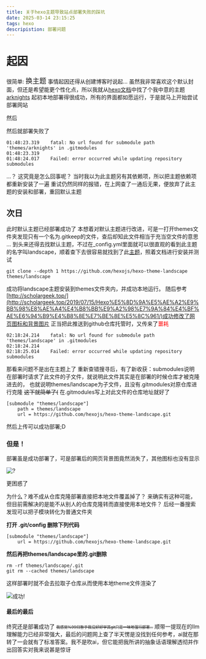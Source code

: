 ```yaml
---
title: 关于hexo主题导致站点部署失败的踩坑
date: 2025-03-14 23:15:25
tags: hexo
descripistion: 部署问题
---
```

# 起因
很简单: <font size ="4">换主题</font> 
事情起因还得从创建博客时说起...
虽然我非常喜欢这个默认封面，但还是希望能更个性化点，所以我就从[hexo文档](https://hexo.io/docs/)中找了个我中意的主题[arknights](https://github.com/Yue-plus/hexo-theme-arknights)
起初本地部署得很成功，所有的界面都如愿运行，于是就马上开始尝试部署网站
<!--more-->
然后

然后就部署失败了
```
01:48:23.319	fatal: No url found for submodule path 'themes/arknights' in .gitmodules
01:48:23.319	
01:48:24.017	Failed: error occurred while updating repository submodules
```
...？
这究竟是怎么回事呢？
当时我以为此主题另有其依赖项，所以把主题依赖项都重新安装了一遍
重试仍然同样的报错，在上网查了一通后无果，便放弃了此主题的安装和部署，重回默认主题
## 次日
此时默认主题已经部署成功了
本想着对默认主题进行改进，可是一打开themes文件夹发现只有一个名为.gitkeep的文件，查后却知此文件相当于充当空文件的意思
...
到头来还得去找默认主题，不过在_config.yml里面就可以很直观的看到此主题的名字叫landscape，顺着查下去很容易就找到了此[主题](https://github.com/hexojs/hexo-theme-landscape)，照着文档进行安装并测试
```
git clone --depth 1 https://github.com/hexojs/hexo-theme-landscape themes/landscape
```
成功将landscape主题安装到themes文件夹内，并成功本地运行。
随后参考[http://scholargeek.top/](http://scholargeek.top/2019/07/15/Hexo%E5%8D%9A%E5%AE%A2%E9%BB%98%E8%AE%A4%E4%B8%BB%E9%A2%98%E7%9A%84%E4%BF%AE%E6%94%B9%E4%B8%8E%E7%BE%8E%E5%8C%961/)成功修改了网页图标和背景图片
正当把此推送到github仓库托管时，又传来了<font color = red>噩耗</font>
```
02:18:24.214	fatal: No url found for submodule path 'themes/landscape' in .gitmodules
02:18:24.214	
02:18:25.014	Failed: error occurred while updating repository submodules
```
那看来问题不是出在主题上了
重新查错搜寻后，有了新收获：submodules说明在部署时请求了此文件的子文件，就说明此文件其实是在部署的时候仓库才被克隆进去的，
也就说明themes/landscape为子文件，且没有.gitmodules对原仓库进行克隆
~~这下就简单了(~~
在.gitmodules写上对此文件的仓库地址就好了
```
[submodule "themes/landscape"]
    path = themes/landscape
    url = https://github.com/hexojs/hexo-theme-landscape.git
```
然后上传可以成功部署;D
### 但是！
部署虽是成功部署了，可是部署后的网页背景图竟然消失了，其他图标也没有显示

![?](/images/deploy_issue/page_images_lost.png)

更困惑了

为什么？难不成从仓库克隆部署直接把本地文件覆盖掉了？
来确实有这种可能，但目前需解决的是能不从别人的仓库克隆转而直接使用本地文件？
后经一番搜索发现可以把子模块转化为普通文件夹

**打开 .git/config 删除下列代码**
```
[submodule "themes/landscape"]
    url = https://github.com/hexojs/hexo-theme-landscape.git
```
**然后再把themes/landscape里的.git删除**
```
rm -rf themes/landscape/.git
git rm --cached themes/landscape
```
这样部署时就不会去拉取子仓库从而使用本地theme文件渲染了

![成功!](/images/deploy_issue/deploy_sccess.png)

#### 最后的最后
终究还是部署成功了
<font size = "1">~~我感觉%99归咎于我没好好学其git只是一味地强行部署...~~</font>
顺带一提现在的llm理解能力已经非常强大，最后的问题网上查了半天愣是没找到任何参考，ai就在那转了一会就有了标准答案。我不是吹ai，但它能把我所讲的抽象话语理解透彻并作出回答实对我来说甚是惊讶